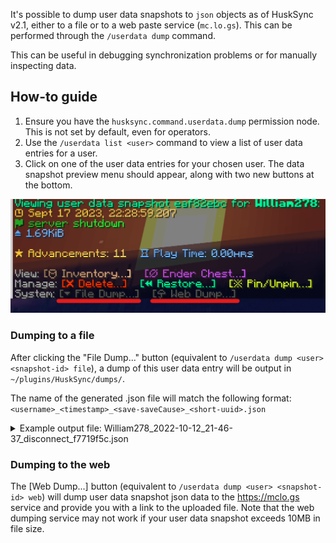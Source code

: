 It's possible to dump user data snapshots to `json` objects as of HuskSync v2.1, either to a file or to a web paste service (`mc.lo.gs`). This can be performed through the `/userdata dump` command.

This can be useful in debugging synchronization problems or for manually inspecting data.

## How-to guide
1. Ensure you have the `husksync.command.userdata.dump` permission node. This is not set by default, even for operators.
2. Use the `/userdata list <user>` command to view a list of user data entries for a user.
3. Click on one of the user data entries for your chosen user. The data snapshot preview menu should appear, along with two new buttons at the bottom.

![Data dumping buttons](https://raw.githubusercontent.com/WiIIiam278/HuskSync/master/images/data-dumping.png)

### Dumping to a file
After clicking the "File Dump..." button (equivalent to `/userdata dump <user> <snapshot-id> file`), a dump of this user data entry will be output in `~/plugins/HuskSync/dumps/`.

The name of the generated .json file will match the following format: `<username>_<timestamp>_<save-saveCause>_<short-uuid>.json`

<details>
<summary>Example output file: William278_2022-10-12_21-46-37_disconnect_f7719f5c.json</summary>

```json
{
  "id": "209a56fd-efd0-4354-8f7c-e09f6d0673d8",
  "pinned": false,
  "timestamp": "2023-09-15T17:27:08.6768038+01:00",
  "save_cause": "DISCONNECT",
  "server": "alpha",
  "minecraft_version": "1.20.2",
  "platform_type": "bukkit",
  "format_version": 4,
  "data": {
    "husksync:statistics": "{\"generic\":{\"minecraft:fly_one_cm\":26261,\"minecraft:jump\":23,\"minecraft:leave_game\":3,\"minecraft:play_one_minute\":1904,\"minecraft:sneak_time\":7,\"minecraft:sprint_one_cm\":1849,\"minecraft:time_since_death\":1904,\"minecraft:time_since_rest\":1904,\"minecraft:total_world_time\":1904,\"minecraft:walk_one_cm\":414},\"blocks\":{},\"items\":{},\"entities\":{}}",
    "husksync:experience": "{\"total_experience\":0,\"exp_level\":0,\"exp_progress\":0.0}",
    "husksync:game_mode": "{\"game_mode\":\"CREATIVE\",\"allow_flight\":true,\"is_flying\":true}",
    "husksync:advancements": "[{\"key\":\"minecraft:recipes/decorations/crafting_table\",\"completed_criteria\":{\"unlock_right_away\":1694795225426}},{\"key\":\"minecraft:adventure/adventuring_time\",\"completed_criteria\":{\"minecraft:old_growth_birch_forest\":1694795225478}}]",
    "husksync:inventory": "{held_item_slot:0,items:{size:41}}",
    "husksync:ender_chest": "{size:27}",
    "husksync:potion_effects": "[]",
    "husksync:hunger": "{\"food_level\":20,\"saturation\":5.0,\"exhaustion\":0.449}",
    "husksync:health": "{\"health\":20.0,\"max_health\":20.0,\"health_scale\":20.0}"
  }
}
```
</details>

### Dumping to the web
The \[Web Dump...\] button (equivalent to `/userdata dump <user> <snapshot-id> web`) will dump user data snapshot json data to the https://mclo.gs service and provide you with a link to the uploaded file. Note that the web dumping service may not work if your user data snapshot exceeds 10MB in file size.
